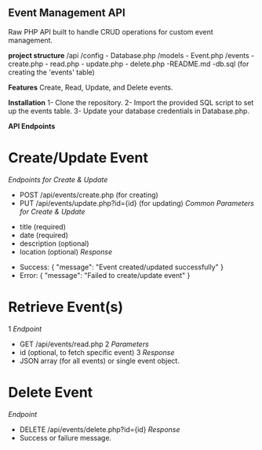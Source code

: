 ## Event Management API
Raw PHP API built to handle CRUD operations for custom event management.

**project structure**
/api
  /config
    - Database.php
  /models
    - Event.php
  /events
    - create.php
    - read.php
    - update.php
    - delete.php
  -README.md
  -db.sql (for creating the 'events' table)

**Features**
Create, Read, Update, and Delete events.

**Installation**
1- Clone the repository.
2- Import the provided SQL script to set up the events table.
3- Update your database credentials in Database.php.

**API Endpoints**
# Create/Update Event
*Endpoints for Create & Update*
* POST /api/events/create.php (for creating) 
* PUT /api/events/update.php?id={id} (for updating)
*Common Parameters for Create & Update*
- title (required)
- date (required)
- description (optional)
- location (optional)
*Response*
* Success: { "message": "Event created/updated successfully" }
* Error: { "message": "Failed to create/update event" }

# Retrieve Event(s)
1 *Endpoint*
* GET /api/events/read.php
2 *Parameters*
* id (optional, to fetch specific event)
3 *Response*
* JSON array (for all events) or single event object.

# Delete Event
*Endpoint*
* DELETE /api/events/delete.php?id={id}
*Response*
* Success or failure message.